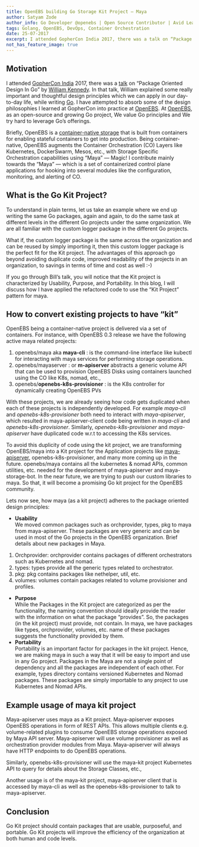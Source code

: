 ```yaml
---
title: OpenEBS building Go Storage Kit Project — Maya
author: Satyam Zode
author_info: Go Developer @openebs | Open Source Contributor | Avid Learner
tags: Golang, OpenEBS, DevOps, Container Orchestration
date: 25-07-2017
excerpt: I attended GopherCon India 2017, there was a talk on “Package Oriented Design In Go” by William Kennedy. In that talk, William explained some really important and thoughtful design principles which we can apply in our day-to-day life, while writing Go.
not_has_feature_image: true
---
```


## Motivation

I attended [GopherCon India](http://www.gophercon.in/) 2017, there was a [talk](https://youtu.be/spKM5CyBwJA?list=PLFjrjdmBd0CoclkJ_JdBET5fzz4u0SELZ) on “Package Oriented Design In Go” by [William Kennedy](https://twitter.com/goinggodotnet). In that talk, William explained some really important and thoughtful design principles which we can apply in our day-to-day life, while writing [Go](https://golang.org/project/). I have attempted to absorb some of the design philosophies I learned at GopherCon into practice at [OpenEBS](https://github.com/openebs). At [OpenEBS](https://github.com/openebs), as an open-source and growing Go project, We value Go principles and We try hard to leverage Go’s offerings.

Briefly, OpenEBS is a [container-native storage](/blog/cloud-native-storage-vs-marketers-doing-cloud-washing) that is built from containers for enabling stateful containers to get into production. Being container-native, OpenEBS augments the Container Orchestration (CO) Layers like Kubernetes, DockerSwarm, Mesos, etc., with Storage Specific Orchestration capabilities using “Maya” — Magic! I contribute mainly towards the “Maya” — which is a set of containerized control plane applications for hooking into several modules like the configuration, monitoring, and alerting of CO.

## What is the Go Kit Project?

To understand in plain terms, let us take an example where we end up writing the same Go packages, again and again, to do the same task at different levels in the different Go projects under the same organization. We are all familiar with the custom logger package in the different Go projects.

What if, the custom logger package is the same across the organization and can be reused by simply importing it, then this custom logger package is the perfect fit for the Kit project. The advantages of this approach go beyond avoiding duplicate code, improved readability of the projects in an organization, to savings in terms of time and cost as well :-)

If you go through Bill’s talk, you will notice that the Kit project is characterized by Usability, Purpose, and Portability. In this blog, I will discuss how I have applied the refactored code to use the “Kit Project” pattern for maya.

## How to convert existing projects to have “kit”

OpenEBS being a container-native project is delivered via a set of containers. For instance, with OpenEBS 0.3 release we have the following active maya related projects:

1. openebs/maya aka ****maya-cli**** : is the command-line interface like kubectl for interacting with maya services for performing storage operations.
2. openebs/mayaserver : or ****m-apiserver**** abstracts a generic volume API that can be used to provision OpenEBS Disks using containers launched using the CO like K8s, nomad, etc.,
3. openebs/****openebs-k8s-provisioner**** : is the K8s controller for dynamically creating OpenEBS PVs

With these projects, we are already seeing how code gets duplicated when each of these projects is independently developed. For example *maya-cli* and *openebs-k8s-provisioner* both need to interact with *maya-apiserver*, which resulted in maya-apiserver-client code being written in *maya-cli* and *openebs-k8s-provisioner*. Similarly, *openebs-k8s-provisioner* and *maya-apiserver* have duplicated code w.r.t to accessing the K8s services.

To avoid this duplicity of code using the kit project, we are transforming OpenEBS/maya into a Kit project for the Application projects like [maya-apiserver](https://github.com/openebs/mayaserver), openebs-k8s-provisioner, and many more coming up in the future. openebs/maya contains all the kubernetes & nomad APIs, common utilities, etc. needed for the development of maya-apiserver and maya-storage-bot. In the near future, we are trying to push our custom libraries to maya. So that, it will become a promising Go kit project for the OpenEBS community.

Lets now see, how maya (as a kit project) adheres to the package oriented design principles:

- ****Usability****  
We moved common packages such as orchprovider, types, pkg to maya from maya-apiserver. These packages are very generic and can be used in most of the Go projects in the OpenEBS organization. Brief details about new packages in Maya.
1. Orchprovider: orchprovider contains packages of different orchestrators such as Kubernetes and nomad.
2. types: types provide all the generic types related to orchestrator.
3. pkg: pkg contains packages like nethelper, util, etc.
4. volumes: volumes contain packages related to volume provisioner and profiles.
- ****Purpose****  
While the Packages in the Kit project are categorized as per the functionality, the naming convention should ideally provide the reader with the information on what the package “provides”. So, the packages (in the kit project) must provide, not contain. In maya, we have packages like types, orchprovider, volumes, etc. name of these packages suggests the functionality provided by them.
- ****Portability****  
Portability is an important factor for packages in the kit project. Hence, we are making maya in such a way that it will be easy to import and use in any Go project. Packages in the Maya are not a single point of dependency and all the packages are independent of each other. For example, types directory contains versioned Kubernetes and Nomad packages. These packages are simply importable to any project to use Kubernetes and Nomad APIs.

## Example usage of maya kit project

Maya-apiserver uses maya as a Kit project. Maya-apiserver exposes OpenEBS operations in form of REST APIs. This allows multiple clients e.g. volume-related plugins to consume OpenEBS storage operations exposed by Maya API server. Maya-apiserver will use volume provisioner as well as orchestration provider modules from Maya. Maya-apiserver will always have HTTP endpoints to do OpenEBS operations.

Similarly, openebs-k8s-provisioner will use the maya-kit project Kubernetes API to query for details about the Storage Classes, etc.,

Another usage is of the maya-kit project, maya-apiserver client that is accessed by maya-cli as well as the openebs-k8s-provisioner to talk to maya-apiserver.

## Conclusion

Go Kit project should contain packages that are usable, purposeful, and portable. Go Kit projects will improve the efficiency of the organization at both human and code levels.
